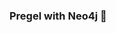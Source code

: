 ### Pregel with Neo4j 🚀



































































































































 

















































































































































